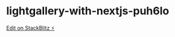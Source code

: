 # lightgallery-with-nextjs-puh6lo

[Edit on StackBlitz ⚡️](https://stackblitz.com/edit/lightgallery-with-nextjs-puh6lo)